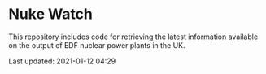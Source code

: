 # Nuke Watch

This repository includes code for retrieving the latest information available on the output of EDF nuclear power plants in the UK.

Last updated: 2021-01-12 04:29